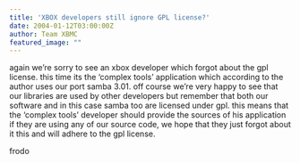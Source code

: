 ```yaml
---
title: 'XBOX developers still ignore GPL license?'
date: 2004-01-12T03:00:00Z
author: Team XBMC
featured_image: ""
---
```

again we’re sorry to see an xbox developer which forgot about the gpl license. this time its the ‘complex tools’ application which according to the author uses our port samba 3.01. off course we’re very happy to see that our libraries are used by other developers but remember that both our software and in this case samba too are licensed under gpl. this means that the ‘complex tools’ developer should provide the sources of his application if they are using any of our source code, we hope that they just forgot about it this and will adhere to the gpl license. 

 frodo

 